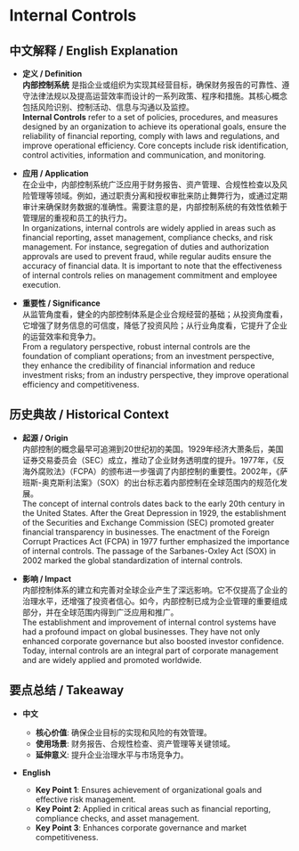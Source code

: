 # Internal Controls

## 中文解释 / English Explanation

* **定义 / Definition**  
  **内部控制系统** 是指企业或组织为实现其经营目标，确保财务报告的可靠性、遵守法律法规以及提高运营效率而设计的一系列政策、程序和措施。其核心概念包括风险识别、控制活动、信息与沟通以及监控。  
  **Internal Controls** refer to a set of policies, procedures, and measures designed by an organization to achieve its operational goals, ensure the reliability of financial reporting, comply with laws and regulations, and improve operational efficiency. Core concepts include risk identification, control activities, information and communication, and monitoring.

* **应用 / Application**  
  在企业中，内部控制系统广泛应用于财务报告、资产管理、合规性检查以及风险管理等领域。例如，通过职责分离和授权审批来防止舞弊行为，或通过定期审计来确保财务数据的准确性。需要注意的是，内部控制系统的有效性依赖于管理层的重视和员工的执行力。  
  In organizations, internal controls are widely applied in areas such as financial reporting, asset management, compliance checks, and risk management. For instance, segregation of duties and authorization approvals are used to prevent fraud, while regular audits ensure the accuracy of financial data. It is important to note that the effectiveness of internal controls relies on management commitment and employee execution.

* **重要性 / Significance**  
  从监管角度看，健全的内部控制体系是企业合规经营的基础；从投资角度看，它增强了财务信息的可信度，降低了投资风险；从行业角度看，它提升了企业的运营效率和竞争力。  
  From a regulatory perspective, robust internal controls are the foundation of compliant operations; from an investment perspective, they enhance the credibility of financial information and reduce investment risks; from an industry perspective, they improve operational efficiency and competitiveness.

## 历史典故 / Historical Context

* **起源 / Origin**  
  内部控制的概念最早可追溯到20世纪初的美国。1929年经济大萧条后，美国证券交易委员会（SEC）成立，推动了企业财务透明度的提升。1977年，《反海外腐败法》（FCPA）的颁布进一步强调了内部控制的重要性。2002年，《萨班斯-奥克斯利法案》（SOX）的出台标志着内部控制在全球范围内的规范化发展。  
  The concept of internal controls dates back to the early 20th century in the United States. After the Great Depression in 1929, the establishment of the Securities and Exchange Commission (SEC) promoted greater financial transparency in businesses. The enactment of the Foreign Corrupt Practices Act (FCPA) in 1977 further emphasized the importance of internal controls. The passage of the Sarbanes-Oxley Act (SOX) in 2002 marked the global standardization of internal controls.

* **影响 / Impact**  
  内部控制体系的建立和完善对全球企业产生了深远影响。它不仅提高了企业的治理水平，还增强了投资者信心。如今，内部控制已成为企业管理的重要组成部分，并在全球范围内得到广泛应用和推广。  
  The establishment and improvement of internal control systems have had a profound impact on global businesses. They have not only enhanced corporate governance but also boosted investor confidence. Today, internal controls are an integral part of corporate management and are widely applied and promoted worldwide.

## 要点总结 / Takeaway

* **中文**  
  - **核心价值**: 确保企业目标的实现和风险的有效管理。  
  - **使用场景**: 财务报告、合规性检查、资产管理等关键领域。  
  - **延伸意义**: 提升企业治理水平与市场竞争力。

* **English**  
  - **Key Point 1**: Ensures achievement of organizational goals and effective risk management.  
  - **Key Point 2**: Applied in critical areas such as financial reporting, compliance checks, and asset management.  
  - **Key Point 3**: Enhances corporate governance and market competitiveness.
